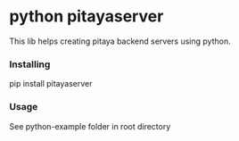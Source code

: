 python pitayaserver
====================

This lib helps creating pitaya backend servers using python.

### Installing

pip install pitayaserver

### Usage

See python-example folder in root directory
